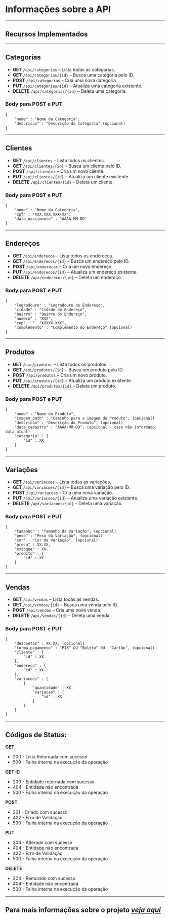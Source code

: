 # Informações sobre a API

---

## Recursos Implementados

---
## **Categorias**

- **GET** `/api/categorias` – Lista todas as categorias.
- **GET** `/api/categorias/{id}` – Busca uma categoria pelo ID.
- **POST** `/api/categorias` – Cria uma nova categoria.
- **PUT** `/api/categorias/{id}` – Atualiza uma categoria existente.
- **DELETE** `/api/categorias/{id}` – Deleta uma categoria.


### Body para  **POST** e **PUT**
``` 
{
    "nome" : "Nome da Categoria",
    "descricao" : "Descrição da Categoria" (opcional)
}
```
---
## **Clientes**

- **GET** `/api/clientes` – Lista todos os clientes.
- **GET** `/api/clientes/{id}` – Busca um cliente pelo ID.
- **POST** `/api/clientes` – Cria um novo cliente.
- **PUT** `/api/clientes/{id}` – Atualiza um cliente existente.
- **DELETE** `/api/clientes/{id}` – Deleta um cliente.

### Body para  **POST** e **PUT**
``` 
{
    "nome" : "Nome da Categoria",
    "cpf" : "XXX.XXX.XXX-XX",
    "data_nascimento" : "AAAA-MM-DD" 
}
``` 
---
## **Endereços**

- **GET** `/api/enderecos` – Lista todos os endereços.
- **GET** `/api/enderecos/{id}` – Busca um endereço pelo ID.
- **POST** `/api/enderecos` – Cria um novo endereço.
- **PUT** `/api/enderecos/{id}` – Atualiza um endereço existente.
- **DELETE** `/api/enderecos/{id}` – Deleta um endereço.

### Body para  **POST** e **PUT**
``` 
{
    "logradouro" : "Logradouro do Endereço",
    "cidade" : "Cidade do Endereço",
    "bairro" : "Bairro do Endereço",
    "numero" : "XXX",
    "cep" : "  "XXXXX-XXX",
    "complemento" : "Complemento do Endereço" (opcional)
}
``` 
---

## **Produtos**

- **GET** `/api/produtos` – Lista todos os produtos.
- **GET** `/api/produtos/{id}` – Busca um produto pelo ID.
- **POST** `/api/produtos` – Cria um novo produto.
- **PUT** `/api/produtos/{id}` – Atualiza um produto existente.
- **DELETE** `/api/produtos/{id}` – Deleta um produto.

### Body para  **POST** e **PUT**
``` 
{
    "nome" : "Nome do Produto",
    "imagem_path" : "Caminho para a imagem do Produto", (opcional)
    "descricao" : "Descrição do Produto", (opcional)
    "data_cadastro" : "AAAA-MM-DD", (opcional - caso não informado: data atual) 
    "categoria" : {
        "id" : XX
    }
}
``` 
---

## **Variações**

- **GET** `/api/variacoes` – Lista todas as variações.
- **GET** `/api/variacoes/{id}` – Busca uma variação pelo ID.
- **POST** `/api/variacoes` – Cria uma nova variação.
- **PUT** `/api/variacoes/{id}` – Atualiza uma variação existente.
- **DELETE** `/api/variacoes/{id}` – Deleta uma variação.

### Body para  **POST** e **PUT**
``` 
{
    "tamanho" : "Tamanho da Variação", (opcional)
    "peso" : "Peso da Variação", (opcional)
    "cor" : "Cor da Variação", (opcional)
    "preco" : XX.XX,  
    "estoque" : XX,  
    "prodito" : {
        "id" : XX
    }
}
``` 

---

## **Vendas**

- **GET** `/api/vendas` – Lista todas as vendas.
- **GET** `/api/vendas/{id}` – Busca uma venda pelo ID.
- **POST** `/api/vendas` – Cria uma nova venda.
- **DELETE** `/api/vendas/{id}` – Deleta uma venda.

### Body para  **POST** e **PUT**
``` 
{
    "descontos" : XX.XX, (opcional)
    "forma_pagamento" : "PIX" OU "Boleto" OU  "Cartão", (opcional) 
    "cliente" : {
        "id" : XX
    },
    "endereco" : {
        "id" : XX
    },
    "variacoes" : [
        {
            "quantidade" : XX,
            "variacao" : {
                "id" : XX
            }
        }
    ]
}
``` 

---

## Códigos de Status:

**GET**
- 200 - Lista Retornada com sucesso
- 500 - Falha interna na execução da operação

**GET ID** 
- 200 - Entidade retornada com sucesso
- 404 - Entidade não encontrada 
- 500 - Falha interna na execução da operação

**POST** 
- 201 - Criado com sucesso
- 422 - Erro de Validação
- 500 - Falha interna na execução da operação

**PUT**
- 204 - Alterado com sucesso
- 404 - Entidade não encontrada
- 422 - Erro de Validação
- 500 - Falha interna na execução da operação

**DELETE**
- 204 - Removido com sucesso
- 404 - Entidade não encontrada
- 500 - Falha interna na execução da operação

---
Para mais informações sobre o projeto *[veja aqui](/Acme_Fitness_Laravel/README.md)*
---